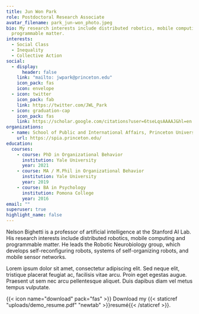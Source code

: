 ```yaml
---
title: Jun Won Park
role: Postdoctoral Research Associate
avatar_filename: park_jun-won_photo.jpeg
bio: My research interests include distributed robotics, mobile computing and
  programmable matter.
interests:
  - Social Class
  - Inequality
  - Collective Action
social:
  - display:
      header: false
    link: "mailto: jwpark@princeton.edu"
    icon_pack: fas
    icon: envelope
  - icon: twitter
    icon_pack: fab
    link: https://twitter.com/JWL_Park
  - icon: graduation-cap
    icon_pack: fas
    link: https://scholar.google.com/citations?user=6tseLqsAAAAJ&hl=en
organizations:
  - name: School of Public and International Affairs, Princeton University
    url: https://spia.princeton.edu/
education:
  courses:
    - course: PhD in Organizational Behavior
      institution: Yale University
      year: 2021
    - course: MA / M.Phil in Organizational Behavior
      institution: Yale University
      year: 2019
    - course: BA in Psychology
      institution: Pomona College
      year: 2016
email: ""
superuser: true
highlight_name: false
---
```


Nelson Bighetti is a professor of artificial intelligence at the Stanford AI Lab. His research interests include distributed robotics, mobile computing and programmable matter. He leads the Robotic Neurobiology group, which develops self-reconfiguring robots, systems of self-organizing robots, and mobile sensor networks.

Lorem ipsum dolor sit amet, consectetur adipiscing elit. Sed neque elit, tristique placerat feugiat ac, facilisis vitae arcu. Proin eget egestas augue. Praesent ut sem nec arcu pellentesque aliquet. Duis dapibus diam vel metus tempus vulputate.

{{< icon name="download" pack="fas" >}} Download my {{< staticref "uploads/demo_resume.pdf" "newtab" >}}resumé{{< /staticref >}}.
